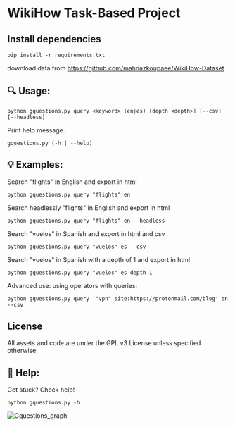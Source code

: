 # WikiHow Task-Based Project

## Install dependencies
```
pip install -r requirements.txt
```

download data from https://github.com/mahnazkoupaee/WikiHow-Dataset

## 🔍 Usage:

```
python gquestions.py query <keyword> (en|es) [depth <depth>] [--csv] [--headless]
```

Print help message.

```
gquestions.py (-h | --help)
```

## 💡 Examples:
Search "flights" in English and export in html

```
python gquestions.py query "flights" en
```

Search headlessly "flights" in English and export in html
```
python gquestions.py query "flights" en --headless   

```

Search "vuelos" in Spanish and export in html and csv
```
python gquestions.py query "vuelos" es --csv
```

Search "vuelos" in Spanish with a depth of 1 and export in html
```
python gquestions.py query "vuelos" es depth 1 
```

Advanced use: using operators with queries:

```
python gquestions.py query '"vpn" site:https://protonmail.com/blog' en --csv
```

## License
All assets and code are under the GPL v3 License unless specified otherwise.

## 👀 Help:
Got stuck? Check help!
```
python gquestions.py -h
```

![Gquestions_graph](https://i.gyazo.com/5f9677d13ba9845e0f38972e4d8c6ed3.png)
